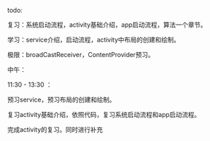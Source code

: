 todo:

复习：系统启动流程，activity基础介绍，app启动流程，算法一个章节。

学习：service介绍，启动流程，activity中布局的创建和绘制。

极限：broadCastReceiver，ContentProvider预习。



中午：

11:30 - 13:30 ： 

预习service，预习布局的创建和绘制。

复习activity基础介绍，依照代码，复习系统启动流程和app启动流程。



完成activity的复习。同时进行补充 